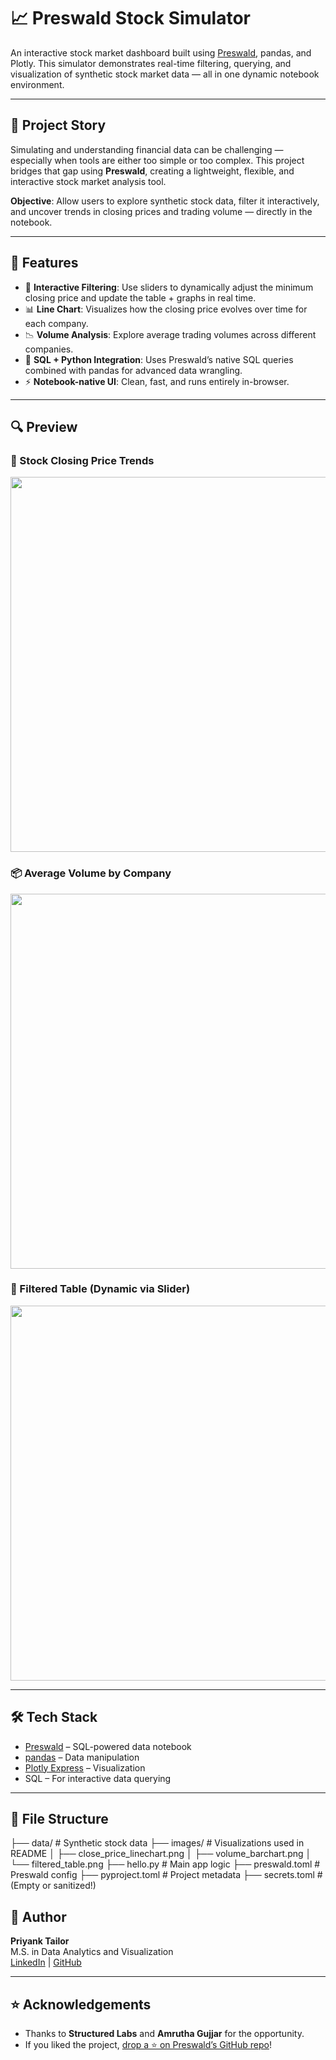 # 📈 Preswald Stock Simulator

An interactive stock market dashboard built using [Preswald](https://preswald.com), pandas, and Plotly. This simulator demonstrates real-time filtering, querying, and visualization of synthetic stock market data — all in one dynamic notebook environment.

---

## 📖 Project Story

Simulating and understanding financial data can be challenging — especially when tools are either too simple or too complex. This project bridges that gap using **Preswald**, creating a lightweight, flexible, and interactive stock market analysis tool.

**Objective**: Allow users to explore synthetic stock data, filter it interactively, and uncover trends in closing prices and trading volume — directly in the notebook.

---

## 🚀 Features

- 🧮 **Interactive Filtering**: Use sliders to dynamically adjust the minimum closing price and update the table + graphs in real time.
- 📊 **Line Chart**: Visualizes how the closing price evolves over time for each company.
- 📉 **Volume Analysis**: Explore average trading volumes across different companies.
- 🧠 **SQL + Python Integration**: Uses Preswald’s native SQL queries combined with pandas for advanced data wrangling.
- ⚡ **Notebook-native UI**: Clean, fast, and runs entirely in-browser.

---

## 🔍 Preview

### 📅 Stock Closing Price Trends

<img src="images/close_price_linechart.png" width="600"/>

### 📦 Average Volume by Company

<img src="images/volume_barchart.png" width="600"/>

### 🧾 Filtered Table (Dynamic via Slider)

<img src="images/filtered_table.png" width="600"/>

---

## 🛠️ Tech Stack

- [Preswald](https://preswald.com) – SQL-powered data notebook  
- [pandas](https://pandas.pydata.org/) – Data manipulation  
- [Plotly Express](https://plotly.com/python/plotly-express/) – Visualization  
- SQL – For interactive data querying  

---

## 📂 File Structure
├── data/                     # Synthetic stock data
├── images/                   # Visualizations used in README
│   ├── close_price_linechart.png
│   ├── volume_barchart.png
│   └── filtered_table.png
├── hello.py                  # Main app logic
├── preswald.toml             # Preswald config
├── pyproject.toml            # Project metadata
├── secrets.toml              # (Empty or sanitized!)
## 👤 Author

**Priyank Tailor**  
M.S. in Data Analytics and Visualization  
[LinkedIn](#) | [GitHub](https://github.com/Tailorpriyank)

---

## ⭐ Acknowledgements

- Thanks to **Structured Labs** and **Amrutha Gujjar** for the opportunity.  
- If you liked the project, [drop a ⭐ on Preswald’s GitHub repo](https://github.com/StructuredLabs/preswald)!
